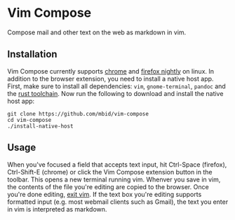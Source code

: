 # Vim Compose

Compose mail and other text on the web as markdown in vim.


## Installation

Vim Compose currently supports [chrome](https://chrome.google.com/webstore/detail/vim-compose/lafooengjljmipillledmadfcpannkbc) and [firefox nightly](https://github.com/mbid/vim-compose) on linux.
In addition to the browser extension, you need to install a native host app.
First, make sure to install all dependencies: `vim`, `gnome-terminal`, `pandoc` and the [rust toolchain](https://rustup.rs/).
Now run the following to download and install the native host app:
```
git clone https://github.com/mbid/vim-compose
cd vim-compose
./install-native-host
```

## Usage

When you've focused a field that accepts text input, hit Ctrl-Space (firefox), Ctrl-Shift-E (chrome) or click the Vim Compose extension button in the toolbar.
This opens a new terminal running vim.
Whenver you save in vim, the contents of the file you're editing are copied to the browser.
Once you're done editing, [exit vim](https://stackoverflow.com/questions/11828270/how-do-i-exit-vim).
If the text box you're editing supports formatted input (e.g. most webmail clients such as Gmail), the text you enter in vim is interpreted as markdown.
